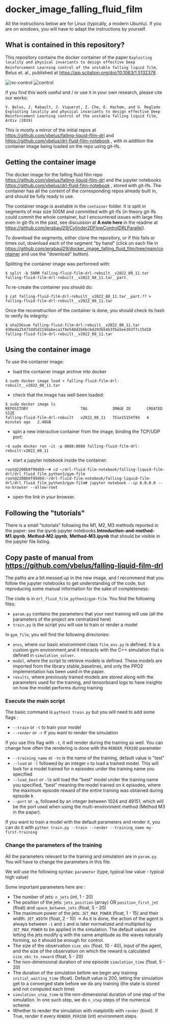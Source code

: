 # docker_image_falling_fluid_film

All the instructions below are for Linux (typically, a modern Ubuntu). If you are on windows, you will have to adapt the instructions by yourself.

## What is contained in this repository?

This repository contains the docker container of the paper ```Exploiting locality and physical invariants to design effective Deep Reinforcement Learning control of the unstable falling liquid film```, Belus et. al., published at https://aip.scitation.org/doi/10.1063/1.5132378 .

![no-control](https://media.giphy.com/media/cO3IdQaGRyK0BYAslz/giphy.gif)
![control](https://media.giphy.com/media/dY0qmKEb5bXhf3gHvs/giphy.gif)

If you find this work useful and / or use it in your own research, please cite our works:

```
V. Belus, J. Rabault, J. Viquerat, Z. Che, E. Hachem, and U. Reglade
Exploiting locality and physical invariants to design effective Deep
Reinforcement Learning control of the unstable falling liquid film,
ArXiv (2019)
```

This is mostly a mirror of the initial repos at https://github.com/vbelus/falling-liquid-film-drl and https://github.com/vbelus/drl-fluid-film-notebook , with in addition the container image being loaded on the repo using git-lfs.

## Getting the container image

The docker image for the falling fluid film repo https://github.com/vbelus/falling-liquid-film-drl and the jupyter notebooks https://github.com/vbelus/drl-fluid-film-notebook , stored with git-lfs. The container has all the content of the corresponding repos already built in, and should be fully ready to use.

The container image is available in the ```container``` folder. It is split in segments of max size 500M and committed with git-lfs (in theory git-lfs could commit the whole container, but I encountered issues with large files even in git-lfs in the past, see discussion at **A note here** in the readme at https://github.com/jerabaul29/Cylinder2DFlowControlDRLParallel).

To download the segments, either clone the repository, or if this fails or times out, download each of the segment "by hand" (click on each file in https://github.com/jerabaul29/docker_image_falling_fluid_film/tree/main/container and use the "download" button).

Splitting the container image was performed with:

```
$ split -b 500M falling-fluid-film-drl-rebuilt__v2022_08_11.tar falling-fluid-film-drl-rebuilt__v2022_08_11.tar__part.
```

To re-create the container you should do:

```
$ cat falling-fluid-film-drl-rebuilt__v2022_08_11.tar__part.?? > falling-fluid-film-drl-rebuilt__v2022_08_11.tar
```

Once the reconstruction of the container is done, you should check its hash to verify its integrity:

```
$ sha256sum falling-fluid-film-drl-rebuilt__v2022_08_11.tar 
d30eda25473dd5d219dabeca1f8e540d2b6bcbd293b54b3fba5ee393f7c15d10  falling-fluid-film-drl-rebuilt__v2022_08_11.tar
```

## Using the container image

To use the container image:

- load the container image archive into docker

```
$ sudo docker image load < falling-fluid-film-drl-rebuilt__v2022_08_11.tar
```

- check that the image has well been loaded:

```
$ sudo docker image ls 
REPOSITORY                       TAG           IMAGE ID       CREATED         SIZE
falling-fluid-film-drl-rebuilt   v2022_08_11   751e15154f9d   4 minutes ago   2.48GB
```

- spin a new interactive container from the image, binding the TCP/UDP port:

```
~$ sudo docker run -it -p 8888:8888 falling-fluid-film-drl-rebuilt:v2022_08_11
```

- start a jupyter notebook inside the container:

```
root@2200b9f99d69:~# cd ~/drl-fluid-film-notebook/falling-liquid-film-drl/drl_fluid_film_python3/gym-film
root@2200b9f99d69:~/drl-fluid-film-notebook/falling-liquid-film-drl/drl_fluid_film_python3/gym-film# jupyter notebook --ip 0.0.0.0 --no-browser --allow-root
```

- open the link in your browser.

## Following the "tutorials"

There is a small "tutorials" following the M1, M2, M3 methods reported in the paper: see the ipynb jupyter notebooks **Introduction-and-method-M1.ipynb**, **Method-M2.ipynb**, **Method-M3.ipynb** that should be visible in the jupyter file listing.

## Copy paste of manual from https://github.com/vbelus/falling-liquid-film-drl

The paths are a bit messed up in the new image, and I recommend that you follow the jupyter notebooks to get understanding of the code, but reproducing some manual information for the sake of completeness:

The code is in `drl_fluid_film_python3/gym-film`. You find the following files:
- `param.py` contains the parameters that your next training will use (all the parameters of the project are centralized here)
- `train.py` is the script you will use to train or render a model

In `gym_film`, you will find the following directories:
- `envs`, where our basic environment class `film_env.py` is defined. It is a custom gym environment,and it interacts with the C++ simulation that is defined in `simulation_solver`.
- `model`, where the script to retrieve models is defined. These models are imported from the library stable_baselines, and only the PPO2 implementation has been used in the paper.
- `results`, where previously trained models are stored along with the parameters used for the training, and tensorboard logs to have insights on how the model performs during training

### Execute the main script

The basic command is `python3 train.py` but you will need to add some flags :
- `--train` or `-t` to train your model
- `--render` or `-r` if you want to render the simulation

If you use this flag with `-t`, it will render during the training as well. You can change how often the rendering is done with the `RENDER_PERIOD` parameter
- `--training_name` or `-tn` is the name of the training, default value is "test"
- `--load` or `-l` followed by an integer `n` to load a trained model. This will look for a model trained for n episodes under the training name you specified
- `--load_best` or `-lb` will load the "best" model under the training name you specified, "best" meaning the model trained on k episodes, where the maximum episode reward of the entire training was obtained during episode k
- `--port` or `-p`, followed by an integer between 1024 and 49151, which will be the port used when using the multi-environment method (Method M3 in the paper).

If you want to train a model with the default parameters and render it, you can do it with `python train.py --train --render --training_name my-first-training`

### Change the parameters of the training
All the parameters relevant to the training and simulation are in `param.py`. You will have to change the parameters in this file.

We will use the following syntax: `parameter` (type, typical low value - typical high value)

Some important parameters here are :
- The number of jets: `n_jets` (int, 1 - 20)
- The position of the jets: `jets_position` (array) OR `position_first_jet` (float) and `space_between_jets` (float, 5 - 20)
- The maximum power of the jets: `JET_MAX_POWER` (float, 1 - 15) and their width: `JET_WIDTH` (float, 2 - 10)
-> As it is done, the action of the agent is always between `-1` and `1` and is later normalized and multiplied by `JET_MAX_POWER` to be applied in the simulation. The default values are letting the jets modify q with the same amplitude as the waves naturally forming, so it should be enough for control.
- The size of the observation `size_obs` (float, 10 - 40), input of the agent, and the size of the observation on which the reward is calculated `size_obs_to_reward` (float, 5 - 20)
- The non-dimensional duration of one episode `simulation_time` (float, 5 - 20)
- The duration of the simulation before we begin any training `initial_waiting_time` (float). Default value is 200, letting the simulation get to a converged state before we do any training (the state is stored and not computed each time)
- `simulation_step_time` is the non-dimensional duration of one step of the simulation. In one such step, we do `n_step` steps of the numerical scheme
- Whether to render the simulation with matplotlib with `render` (bool). If True, render it every `RENDER_PERIOD` (int) environment steps

